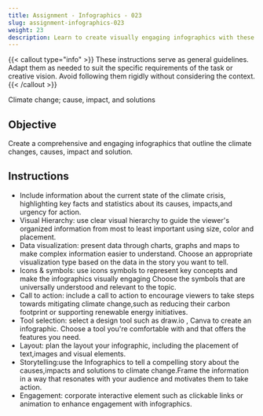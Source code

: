 ```yaml
---
title: Assignment - Infographics - 023
slug: assignment-infographics-023
weight: 23
description: Learn to create visually engaging infographics with these practical ICT assignments designed to enhance creativity, critical thinking, and digital communication skills. Perfect for mastering infographic tools and presenting complex ideas effectively.
---
```


{{< callout type="info" >}}
These instructions serve as general guidelines. Adapt them as needed to suit the specific requirements of the task or creative vision. Avoid following them rigidly without considering the context.
{{< /callout >}}


Climate change; cause, impact, and solutions

## Objective

Create a comprehensive and engaging infographics that outline the climate changes, causes, impact and solution.

## Instructions

- Include information about the current state of the climate crisis, highlighting key facts and statistics about its causes, impacts,and urgency for action.
- Visual Hierarchy: use clear visual hierarchy to guide the viewer's organized information from most to least important using size, color and placement.
- Data visualization: present data through charts, graphs and maps to make complex information easier to understand. Choose an appropriate visualization type based on the data in the story you want to tell.
- Icons & symbols: use icons symbols to represent key concepts and make the infographics visually engaging Choose the symbols that are universally understood and relevant to the topic.
- Call to action: include a call to action to encourage viewers to take steps towards mitigating climate change,such as reducing their carbon footprint or supporting renewable energy initiatives.
- Tool selection: select a design tool such as draw.io , Canva to create an infographic. Choose a tool you're comfortable with and that offers the features you need.
- Layout: plan the layout your infographic, including the placement of text,images and visual elements.
- Storytelling:use the Infographics to tell a compelling story about the causes,impacts and solutions to climate change.Frame the information in a way that resonates with your audience and motivates them to take action.
- Engagement: corporate interactive element such as clickable links or animation to enhance engagement with infographics.

